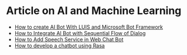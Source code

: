 # Article on AI and Machine Learning

* [How to create AI Bot With LUIS and Microsoft Bot Framework](https://github.com/mahedee/Articles/blob/master/ai/how-to-AI-Bot-With-LUIS.md)
* [How to Integrate AI Bot with Sequential Flow of Dialog](https://github.com/mahedee/Articles/blob/master/ai/Integrate-bot-with-sequential-flow-of-dialog.md)
* [How to Add Speech Service in Web Chat Bot](https://github.com/mahedee/Articles/blob/master/ai/Adding-Speech-Service-in-Web-ChatBot.md)
* [How to develop a chatbot using Rasa](https://github.com/mahedee/Articles/blob/master/ai/how-to-develop-a-chatbot-using-rasa.md)
